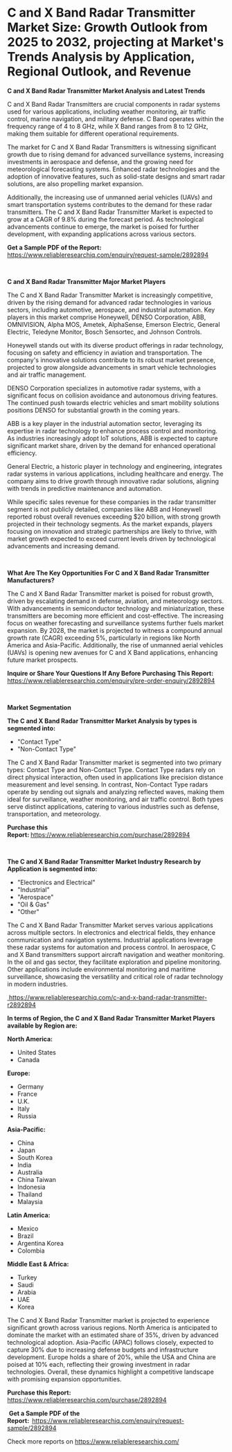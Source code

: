 <p><h1>C and X Band Radar Transmitter Market Size: Growth Outlook from 2025 to 2032, projecting at Market's Trends Analysis by Application, Regional Outlook, and Revenue</h1></p><p><strong>C and X Band Radar Transmitter Market Analysis and Latest Trends</strong></p>
<p><p>C and X Band Radar Transmitters are crucial components in radar systems used for various applications, including weather monitoring, air traffic control, marine navigation, and military defense. C Band operates within the frequency range of 4 to 8 GHz, while X Band ranges from 8 to 12 GHz, making them suitable for different operational requirements. </p><p>The market for C and X Band Radar Transmitters is witnessing significant growth due to rising demand for advanced surveillance systems, increasing investments in aerospace and defense, and the growing need for meteorological forecasting systems. Enhanced radar technologies and the adoption of innovative features, such as solid-state designs and smart radar solutions, are also propelling market expansion.</p><p>Additionally, the increasing use of unmanned aerial vehicles (UAVs) and smart transportation systems contributes to the demand for these radar transmitters. The C and X Band Radar Transmitter Market is expected to grow at a CAGR of 9.8% during the forecast period. As technological advancements continue to emerge, the market is poised for further development, with expanding applications across various sectors.</p></p>
<p><strong>Get a Sample PDF of the Report:&nbsp;</strong> <a href="https://www.reliableresearchiq.com/enquiry/request-sample/2892894?utm_campaign=3513&utm_medium=2&utm_source=Github&utm_content=ia&utm_term=15032025&utm_id=c-and-x-band-radar-transmitter">https://www.reliableresearchiq.com/enquiry/request-sample/2892894</a></p>
<p>&nbsp;</p>
<p><strong>C and X Band Radar Transmitter Major Market Players</strong></p>
<p><p>The C and X Band Radar Transmitter Market is increasingly competitive, driven by the rising demand for advanced radar technologies in various sectors, including automotive, aerospace, and industrial automation. Key players in this market comprise Honeywell, DENSO Corporation, ABB, OMNIVISION, Alpha MOS, Ametek, AlphaSense, Emerson Electric, General Electric, Teledyne Monitor, Bosch Sensortec, and Johnson Controls.</p><p>Honeywell stands out with its diverse product offerings in radar technology, focusing on safety and efficiency in aviation and transportation. The company's innovative solutions contribute to its robust market presence, projected to grow alongside advancements in smart vehicle technologies and air traffic management.</p><p>DENSO Corporation specializes in automotive radar systems, with a significant focus on collision avoidance and autonomous driving features. The continued push towards electric vehicles and smart mobility solutions positions DENSO for substantial growth in the coming years.</p><p>ABB is a key player in the industrial automation sector, leveraging its expertise in radar technology to enhance process control and monitoring. As industries increasingly adopt IoT solutions, ABB is expected to capture significant market share, driven by the demand for enhanced operational efficiency.</p><p>General Electric, a historic player in technology and engineering, integrates radar systems in various applications, including healthcare and energy. The company aims to drive growth through innovative radar solutions, aligning with trends in predictive maintenance and automation.</p><p>While specific sales revenue for these companies in the radar transmitter segment is not publicly detailed, companies like ABB and Honeywell reported robust overall revenues exceeding $20 billion, with strong growth projected in their technology segments. As the market expands, players focusing on innovation and strategic partnerships are likely to thrive, with market growth expected to exceed current levels driven by technological advancements and increasing demand.</p></p>
<p>&nbsp;</p>
<p><strong>What Are The Key Opportunities For C and X Band Radar Transmitter Manufacturers?</strong></p>
<p><p>The C and X Band Radar Transmitter market is poised for robust growth, driven by escalating demand in defense, aviation, and meteorology sectors. With advancements in semiconductor technology and miniaturization, these transmitters are becoming more efficient and cost-effective. The increasing focus on weather forecasting and surveillance systems further fuels market expansion. By 2028, the market is projected to witness a compound annual growth rate (CAGR) exceeding 5%, particularly in regions like North America and Asia-Pacific. Additionally, the rise of unmanned aerial vehicles (UAVs) is opening new avenues for C and X Band applications, enhancing future market prospects.</p></p>
<p><strong>Inquire or Share Your Questions If Any Before Purchasing This Report:</strong> <a href="https://www.reliableresearchiq.com/enquiry/pre-order-enquiry/2892894?utm_campaign=3513&utm_medium=2&utm_source=Github&utm_content=ia&utm_term=15032025&utm_id=c-and-x-band-radar-transmitter">https://www.reliableresearchiq.com/enquiry/pre-order-enquiry/2892894</a></p>
<p>&nbsp;</p>
<p><strong>Market Segmentation</strong></p>
<p><strong>The C and X Band Radar Transmitter Market Analysis by types is segmented into:</strong></p>
<p><ul><li>"Contact Type"</li><li>"Non-Contact Type"</li></ul></p>
<p><p>The C and X Band Radar Transmitter market is segmented into two primary types: Contact Type and Non-Contact Type. Contact Type radars rely on direct physical interaction, often used in applications like precision distance measurement and level sensing. In contrast, Non-Contact Type radars operate by sending out signals and analyzing reflected waves, making them ideal for surveillance, weather monitoring, and air traffic control. Both types serve distinct applications, catering to various industries such as defense, transportation, and meteorology.</p></p>
<p><strong>Purchase this Report:&nbsp;</strong><a href="https://www.reliableresearchiq.com/purchase/2892894?utm_campaign=3513&utm_medium=2&utm_source=Github&utm_content=ia&utm_term=15032025&utm_id=c-and-x-band-radar-transmitter">https://www.reliableresearchiq.com/purchase/2892894</a></p>
<p>&nbsp;</p>
<p><strong>The C and X Band Radar Transmitter Market Industry Research by Application is segmented into:</strong></p>
<p><ul><li>"Electronics and Electrical"</li><li>"Industrial"</li><li>"Aerospace"</li><li>"Oil & Gas"</li><li>"Other"</li></ul></p>
<p><p>The C and X Band Radar Transmitter Market serves various applications across multiple sectors. In electronics and electrical fields, they enhance communication and navigation systems. Industrial applications leverage these radar systems for automation and process control. In aerospace, C and X Band transmitters support aircraft navigation and weather monitoring. In the oil and gas sector, they facilitate exploration and pipeline monitoring. Other applications include environmental monitoring and maritime surveillance, showcasing the versatility and critical role of radar technology in modern industries.</p></p>
<p><a href="https://www.reliableresearchiq.com/c-and-x-band-radar-transmitter-r2892894?utm_campaign=3513&utm_medium=2&utm_source=Github&utm_content=ia&utm_term=15032025&utm_id=c-and-x-band-radar-transmitter">&nbsp;https://www.reliableresearchiq.com/c-and-x-band-radar-transmitter-r2892894</a></p>
<p><strong>In terms of Region, the C and X Band Radar Transmitter Market Players available by Region are:</strong></p>
<p>
    <p> <strong> North America: </strong>
        <ul>
            <li>United States</li>
            <li>Canada</li>
        </ul>
        </p> 
    <p> <strong> Europe: </strong>
        <ul>
            <li>Germany</li>
            <li>France</li>
            <li>U.K.</li>
            <li>Italy</li>
            <li>Russia</li>
        </ul>
        </p> 
    <p> <strong> Asia-Pacific: </strong>
        <ul>
            <li>China</li>
            <li>Japan</li>
            <li>South Korea</li>
            <li>India</li>
            <li>Australia</li>
            <li>China Taiwan</li>
            <li>Indonesia</li>
            <li>Thailand</li>
            <li>Malaysia</li>
        </ul>
        </p> 
    <p> <strong> Latin America: </strong>
        <ul>
            <li>Mexico</li>
            <li>Brazil</li>
            <li>Argentina Korea</li>
            <li>Colombia</li>
        </ul>
        </p> 
    <p> <strong> Middle East & Africa: </strong>
        <ul>
            <li>Turkey</li>
            <li>Saudi</li>
            <li>Arabia</li>
            <li>UAE</li>
            <li>Korea</li>
        </ul>
    </p>
    </p>
<p><p>The C and X Band Radar Transmitter market is projected to experience significant growth across various regions. North America is anticipated to dominate the market with an estimated share of 35%, driven by advanced technological adoption. Asia-Pacific (APAC) follows closely, expected to capture 30% due to increasing defense budgets and infrastructure development. Europe holds a share of 20%, while the USA and China are poised at 10% each, reflecting their growing investment in radar technologies. Overall, these dynamics highlight a competitive landscape with promising expansion opportunities.</p></p>
<p><strong>Purchase this Report: </strong><a href="https://www.reliableresearchiq.com/purchase/2892894?utm_campaign=3513&utm_medium=2&utm_source=Github&utm_content=ia&utm_term=15032025&utm_id=c-and-x-band-radar-transmitter">https://www.reliableresearchiq.com/purchase/2892894</a></p>
<p>&nbsp;<strong>Get a Sample PDF of the Report:&nbsp;&nbsp;</strong><a href="https://www.reliableresearchiq.com/enquiry/request-sample/2892894?utm_campaign=3513&utm_medium=2&utm_source=Github&utm_content=ia&utm_term=15032025&utm_id=c-and-x-band-radar-transmitter">https://www.reliableresearchiq.com/enquiry/request-sample/2892894</a></p>
<p><strong></strong></p>
<p>Check more reports on <a href="https://www.reliableresearchiq.com/?utm_campaign=3513&utm_medium=2&utm_source=Github&utm_content=ia&utm_term=15032025&utm_id=c-and-x-band-radar-transmitter">https://www.reliableresearchiq.com/</a></p>